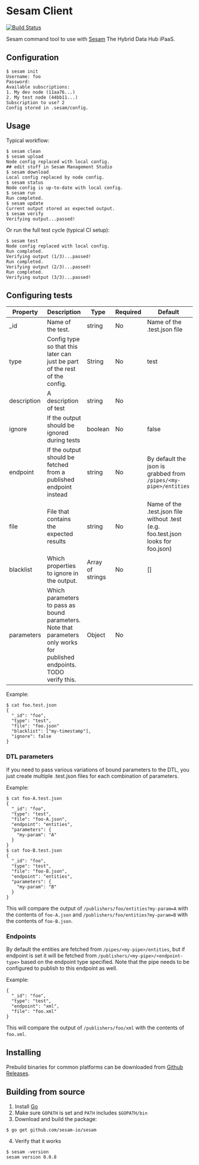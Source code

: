 # Sesam Client

[![Build Status](https://travis-ci.org/sesam-io/sesam.svg?branch=master)](https://travis-ci.org/sesam-io/sesam)

Sesam command tool to use with [Sesam](https://sesam.io) The Hybrid Data Hub iPaaS.

## Configuration
```
$ sesam init
Username: foo
Password:
Available subscriptions:
1. My dev node (11aa76...)
2. My test node (44bb11...)
Subscription to use? 2
Config stored in .sesam/config.
```

## Usage

Typical workflow:

```
$ sesam clean
$ sesam upload
Node config replaced with local config.
## edit stuff in Sesam Management Studio
$ sesam download
Local config replaced by node config.
$ sesam status
Node config is up-to-date with local config.
$ sesam run
Run completed.
$ sesam update
Current output stored as expected output.
$ sesam verify
Verifying output...passed!
```

Or run the full test cycle (typical CI setup):

```
$ sesam test
Node config replaced with local config.
Run completed.
Verifying output (1/3)...passed!
Run completed.
Verifying output (2/3)...passed!
Run completed.
Verifying output (3/3)...passed!
```

## Configuring tests

| Property | Description | Type | Required | Default |
|------------|----------------------------------------------------------------------------|------------------|----------|-----------------------------------------------------------------------|
| _id | Name of the test. | string | No | Name of the .test.json file |
| type | Config type so that this later can just be part of the rest of the config. | String | No | test |
| description | A description of test | string | No | |
| ignore | If the output should be ignored during tests | boolean | No | false |
| endpoint | If the output should be fetched from a published endpoint instead | string | No | By default the json is grabbed from ``/pipes/<my-pipe>/entities``
| file | File that contains the expected results | string | No | Name of the .test.json file without .test (e.g. foo.test.json looks for foo.json)
| blacklist | Which properties to ignore in the output. | Array of strings | No | [] |
| parameters | Which parameters to pass as bound parameters. Note that parameters only works for published endpoints. TODO verify this. | Object | No | |

Example: 
```
$ cat foo.test.json
{
  "_id": "foo",
  "type": "test",
  "file": "foo.json"
  "blacklist": ["my-timestamp"],
  "ignore": false
}
```

### DTL parameters

If you need to pass various variations of bound parameters to the DTL, you just create multiple .test.json files for each combination of parameters.

Example:
```
$ cat foo-A.test.json
{
  "_id": "foo",
  "type": "test",
  "file": "foo-A.json",
  "endpoint": "entities",
  "parameters": {
    "my-param": "A"
  }
}
$ cat foo-B.test.json
{
  "_id": "foo",
  "type": "test",
  "file": "foo-B.json",
  "endpoint": "entities",
  "parameters": {
    "my-param": "B"
  }
}
```
This will compare the output of ``/publishers/foo/entities?my-param=A`` with the contents of ``foo-A.json`` and ``/publishers/foo/entities?my-param=B`` with the contents of ``foo-B.json``.

### Endpoints

By default the entities are fetched from ``/pipes/<my-pipe>/entities``, but if endpoint is set it will be fetched from
``/publishers/<my-pipe>/<endpoint-type>`` based on the endpoint type specified. Note that the pipe needs to be configured to publish to this endpoint as well.
 
Example:
```
{
  "_id": "foo",
  "type": "test",
  "endpoint": "xml",
  "file": "foo.xml"
}
```
This will compare the output of ``/publishers/foo/xml`` with the contents of ``foo.xml``.

## Installing

Prebuild binaries for common platforms can be downloaded from [Github Releases](https://github.com/sesam-io/sesam/releases/).

## Building from source

1. Install [Go](https://golang.org)
2. Make sure ``GOPATH`` is set and ``PATH`` includes ``$GOPATH/bin``
3. Download and build the package:
 ```
 $ go get github.com/sesam-io/sesam
 ```
4. Verify that it works
```
$ sesam -version
sesam version 0.0.8
```



